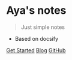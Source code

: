 # Aya's notes

> Just simple notes

- Based on docsify

[Get Started](1-arch)
[Blog](https://brx86.gitee.io)
[GitHub](https://github.com/brx86)
